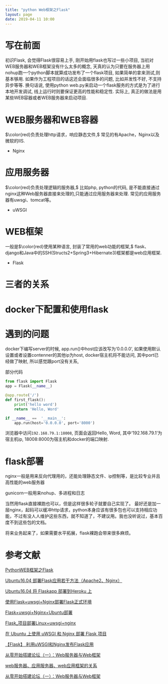 ```yaml
---
title: "python Web框架之Flask"
layout: page
date: 2019-04-11 10:00
---
```

# 写在前面
初识Flask, 会觉得Flask很容易上手, 刚开始用flask也写过一些小项目, 当初对WEB服务器和WEB框架没有什么太多的概念, 天真的认为只要在服务器上用nohup跑一个python脚本就算成功发布了一个flask项目, 如果简单的拿来测试,则基本够用. 如果作为工程项目的话这还会面临很多的问题, 比如并发性不好, 不支持异步等等. 换句话说, 使用python web.py来启动一个flask服务的方式是为了进行本地开发调试, 线上运行时则要保证更高的性能和稳定性. 实际上, 真正的做法是用某些WEB容器或者WEB服务器来启动项目.


# WEB服务器和WEB容器
$\color{red}负责处理http请求，响应静态文件,$ 常见的有Apache，Nginx以及微软的IIS.
- Nginx


# 应用服务器
$\color{red}负责处理逻辑的服务器,$ 比如php, python的代码, 是不能直接通过nginx这种Web服务器直接来处理的,只能通过应用服务器来处理. 常见的应用服务器有uwsgi、tomcat等。

- uWSGI


# WEB框架
一般是$\color{red}使用某种语言, 封装了常用的web功能的框架,$ flask、 django和Java中的SSH(Structs2+Spring3+Hibernate3)框架都是web应用框架.
- Flask 

# 三者的关系


# docker下配置和使用flask


# 遇到的问题
docker下编写server的时候, app.run()中host应该改写为‘0.0.0.0’, 如果使用默认设置或者设置contenner的其他ip为host, docker宿主机将不能访问, 其中port已经做了映射, 所以感觉跟port没有关系, 

部分代码
```python
from flask import Flask
app = Flask(__name__)

@app.route('/')
def first_flask():
    print('hello word')
    return 'Hello, Word'

if __name__ ==  '__main__':
    app.run(host='0.0.0.0', port='8000')
```

浏览器中访问```192.168.79.1:18008```, 页面会返回Hello, Word, 其中‘192.168.79.1’为宿主机ip, 18008:8000为宿主机和docker的端口映射.


# flask部署
nginx一般是用来反向代理用的，还能处理静态文件、ip控制等，是比较专业并且高性能的web服务器 

gunicorn一般用来nohup、多进程和日志 

当然用flask直接裸跑也可以，但是这样很多轮子就要自己实现了。 最好还是加一层nginx，起码可以缓冲http请求，python本身应该有很多包也可以支持相应功能，不过有没人人维护这些东西，就不知道了，不建议用。我也没听说过，基本百度不到这些包的文档。 

将来业务起来了，如果需要水平拓展，flask裸跑会带来很多麻烦。

# 参考文献

[PythonWEB框架之Flask](https://www.cnblogs.com/sss4/p/8097653.html)

[Ubuntu16.04 部署Flask应用若干方法（Apache2、Nginx）](https://blog.csdn.net/tonydz0523/article/details/82701502)

[Ubuntu16.04 将 Flaskapp 部署到Heroku 上](https://blog.csdn.net/tonydz0523/article/details/82707569)

[使用Flask+uwsgi+Nginx部署Flask正式环境](https://www.missshi.cn/api/view/blog/5b1511a213d85b1251000000)

[Flask+uwsgi+Nginx+Ubuntu部署](https://www.cnblogs.com/leiziv5/p/7137277.html)

[Flask_项目部署Linux+uwsgi+nginx](https://www.liangzl.com/get-article-detail-38387.html)

[在 Ubuntu 上使用 uWSGI 和 Nginx 部署 Flask 项目](https://www.v2ex.com/t/386228)

[【Flask】 利用uWSGI和Nginx发布Flask应用](https://www.cnblogs.com/lfxiao/p/10103490.html)

[从零开始搭建论坛（一）：Web服务器与Web框架](https://www.cnblogs.com/houruikk/p/6623594.html)

[web服务器、应用服务器、web应用框架的关系](https://blog.csdn.net/feit2417/article/details/81387377)

[从零开始搭建论坛（一）：Web服务器与Web框架](https://www.jianshu.com/p/43571f938f22)

